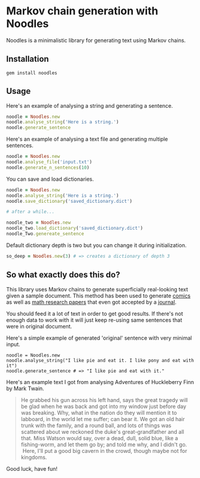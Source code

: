 # Markov chain generation with Noodles

Noodles is a minimalistic library for generating text using Markov chains.

## Installation
```
gem install noodles
```

## Usage

Here's an example of analysing a string and generating a sentence.

```ruby
noodle = Noodles.new
noodle.analyse_string('Here is a string.')
noodle.generate_sentence
```

Here's an example of analysing a text file and generating multiple sentences.

```ruby
noodle = Noodles.new
noodle.analyse_file('input.txt')
noodle.generate_n_sentences(10)
```

You can save and load dictionaries.

```ruby
noodle = Noodles.new
noodle.analyse_string('Here is a string.')
noodle.save_dictionary('saved_dictionary.dict')

# after a while...

noodle_two = Noodles.new
noodle_two.load_dictionary('saved_dictionary.dict')
noodle_Two.genereate_sentence
```
Default dictionary depth is two but you can change it during initialization.

```ruby
so_deep = Noodles.new(3) # => creates a dictionary of depth 3
```

## So what exactly does this do?

This library uses Markov chains to generate superficially real-looking text
given a sample document. This method has been used to generate [comics](http://joshmillard.com/garkov/)
as well as [math research papers](http://thatsmathematics.com/mathgen/) that even
got accepted by a [journal](http://thatsmathematics.com/blog/archives/102).

You should feed it a lot of text in order to get good results. If there's not
enough data to work with it will just keep re-using same sentences that were in
original document.

Here's a simple example of generated 'original' sentence with very minimal input.

```
noodle = Noodles.new
noodle.analyse_string("I like pie and eat it. I like pony and eat with it")
noodle.generate_sentence # => "I like pie and eat with it."  
```

Here's an example text I got from analysing Adventures of Huckleberry Finn by Mark Twain.

> He grabbed his gun across his left hand, says the great tragedy will be glad when he was back and got into my window just before day was breaking. Why, what in the nation do they will mention it to labboard, in the world let me suffer; can bear it. We got an old hair trunk with the family, and a round ball, and lots of things was scattered about we reckoned the duke's great-grandfather and all that. Miss Watson would say, over a dead, dull, solid blue, like a fishing-worm, and let them go by; and told me why, and I didn't go.  Here, I'll put a good big cavern in the crowd, though maybe not for kingdoms.

Good luck, have fun!
